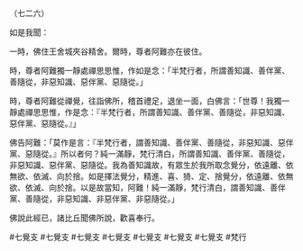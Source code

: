（七二六）

如是我聞：

一時，佛住王舍城夾谷精舍。爾時，尊者阿難亦在彼住。

時，尊者阿難獨一靜處禪思思惟，作如是念：「半梵行者，所謂善知識、善伴黨、善隨從，非惡知識、惡伴黨、惡隨從。」

時，尊者阿難從禪覺，往詣佛所，稽首禮足，退坐一面，白佛言：「世尊！我獨一靜處禪思思惟，作是念：『半梵行者，所謂善知識、善伴黨、善隨從，非惡知識、惡伴黨、惡隨從。』」

佛告阿難：「莫作是言：『半梵行者，謂善知識、善伴黨、善隨從，非惡知識、惡伴黨、惡隨從。』所以者何？純一滿靜，梵行清白，所謂善知識、善伴黨、善隨從，非惡知識、惡伴黨、惡隨從。我為善知識故，有眾生於我所取念覺分，依遠離、依無欲、依滅、向於捨。如是擇法覺分，精進、喜、猗、定、捨覺分，依遠離、依無欲、依滅、向於捨。以是故當知，阿難！純一滿靜，梵行清白，謂善知識、善伴黨、善隨從，非惡知識、非惡伴黨、非惡隨從。」

佛說此經已，諸比丘聞佛所說，歡喜奉行。




#七覺支
#七覺支
#七覺支
#七覺支
#七覺支
#七覺支
#七覺支
#梵行
